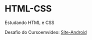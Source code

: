 # HTML-CSS
Estudando HTML e CSS 

Desafio do Cursoemvideo: <a href = "https://lauroscher.github.io/HTML-CSS/AndroidSite/android-site.html" target="_blank">Site-Android<a>

